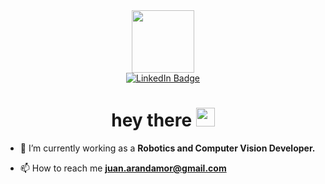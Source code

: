 
<div id="header" align="center">
  <img src="https://media.giphy.com/media/v1.Y2lkPTc5MGI3NjExbnNkZzRvNnZtOHFsbW1odjFiNmhpNGJlaXU1Zms5a2JrdnR1ajJkeCZlcD12MV9pbnRlcm5hbF9naWZfYnlfaWQmY3Q9Zw/unQ3IJU2RG7DO/giphy.gif" width="100"/>
  <div id="badges">
  <a href="[your-linkedin-URL](https://www.linkedin.com/in/juanmoralesirs/?locale=en_US)">
    <img src="https://img.shields.io/badge/LinkedIn-blue?style=for-the-badge&logo=linkedin&logoColor=white" alt="LinkedIn Badge"/>
  </a>
  </div>
  <img src="https://komarev.com/ghpvc/?username=JDYeidi&style=flat-square&color=blue" alt=""/>
  <h1>
  hey there
  <img src="https://media.giphy.com/media/hvRJCLFzcasrR4ia7z/giphy.gif" width="30px"/>
  </h1>
</div>





- 🔭 I’m currently working as a **Robotics and Computer Vision Developer.**

- 📫 How to reach me **juan.arandamor@gmail.com**
